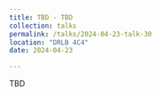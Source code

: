 ```yaml
---
title: TBD - TBD
collection: talks
permalink: /talks/2024-04-23-talk-30
location: "DRLB 4C4"
date: 2024-04-23

---
```


TBD

